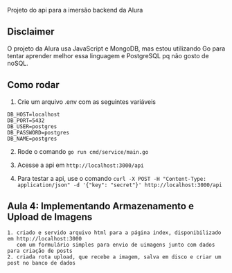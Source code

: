 Projeto do api para a imersão backend da Alura

## Disclaimer

O projeto da Alura usa JavaScript e MongoDB, mas estou utilizando Go para tentar aprender melhor essa linguagem e PostgreSQL pq não gosto de noSQL.

## Como rodar

1. Crie um arquivo .env com as seguintes variáveis

```
DB_HOST=localhost
DB_PORT=5432
DB_USER=postgres
DB_PASSWORD=postgres
DB_NAME=postgres
```

2. Rode o comando `go run cmd/service/main.go`

3. Acesse a api em `http://localhost:3000/api`

4. Para testar a api, use o comando `curl -X POST -H "Content-Type: application/json" -d '{"key": "secret"}' http://localhost:3000/api`


## Aula 4: Implementando Armazenamento e Upload de Imagens

    1. criado e servido arquivo html para a página index, disponibilizado em http://localhost:3000
       com um formulário simples para envio de uimagens junto com dados para criação de posts
    2. criada rota upload, que recebe a imagem, salva em disco e criar um post no banco de dados

